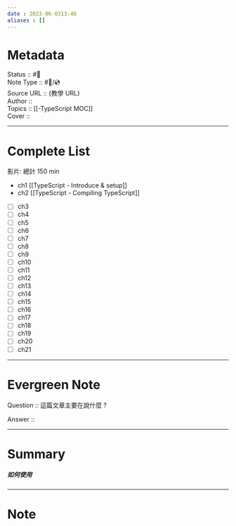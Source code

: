```yaml
---
date : 2023-06-0313:46
aliases : []
---
```

# Metadata
Status :: #🌱 <br>
Note Type :: #📨/💿 <br>
Source URL :: {教學 URL} <br>
Author :: <br>
Topics :: [[-TypeScript MOC]] <br>
Cover ::

---
# Complete List
影片: 總計 150 min 
- ch1  [[TypeScript - Introduce & setup]]
- ch2 [[TypeScript - Compiling TypeScript]]
- [ ] ch3
- [ ] ch4
- [ ] ch5
- [ ] ch6
- [ ] ch7
- [ ] ch8
- [ ] ch9
- [ ] ch10
- [ ] ch11
- [ ] ch12
- [ ] ch13
- [ ] ch14
- [ ] ch15
- [ ] ch16
- [ ]  ch17
- [ ]  ch18
- [ ]  ch19
- [ ]  ch20
- [ ]  ch21

---
# Evergreen Note

Question :: 這篇文章主要在說什麼 ?

Answer ::

---

# Summary 
##### 如何使用
---

# Note
